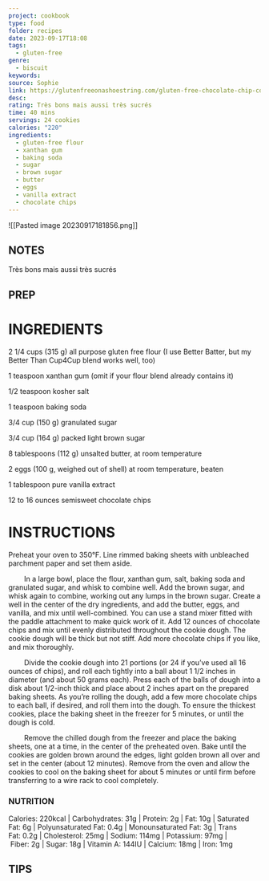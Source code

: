 ```yaml
---
project: cookbook
type: food
folder: recipes
date: 2023-09-17T18:08
tags:
  - gluten-free
genre:
  - biscuit
keywords: 
source: Sophie
link: https://glutenfreeonashoestring.com/gluten-free-chocolate-chip-cookies/
desc: 
rating: Très bons mais aussi très sucrés
time: 40 mins
servings: 24 cookies
calories: "220"
ingredients:
  - gluten-free flour
  - xanthan gum
  - baking soda
  - sugar
  - brown sugar
  - butter
  - eggs
  - vanilla extract
  - chocolate chips
---
```


![[Pasted image 20230917181856.png]]

## NOTES

Très bons mais aussi très sucrés




## PREP


# INGREDIENTS

2 1/4 cups (315 g) all purpose gluten free flour (I use Better Batter, but my Better Than Cup4Cup blend works well, too)

1 teaspoon xanthan gum (omit if your flour blend already contains it)

1/2 teaspoon kosher salt

1 teaspoon baking soda

3/4 cup (150 g) granulated sugar

3/4 cup (164 g) packed light brown sugar

8 tablespoons (112 g) unsalted butter, at room temperature

2 eggs (100 g, weighed out of shell) at room temperature, beaten

1 tablespoon pure vanilla extract

12 to 16 ounces semisweet chocolate chips


# INSTRUCTIONS

Preheat your oven to 350°F. Line rimmed baking sheets with unbleached parchment paper and set them aside.

        In a large bowl, place the flour, xanthan gum, salt, baking soda and granulated sugar, and whisk to combine well. Add the brown sugar, and whisk again to combine, working out any lumps in the brown sugar. Create a well in the center of the dry ingredients, and add the butter, eggs, and vanilla, and mix until well-combined. You can use a stand mixer fitted with the paddle attachment to make quick work of it. Add 12 ounces of chocolate chips and mix until evenly distributed throughout the cookie dough. The cookie dough will be thick but not stiff. Add more chocolate chips if you like, and mix thoroughly.

        Divide the cookie dough into 21 portions (or 24 if you’ve used all 16 ounces of chips), and roll each tightly into a ball about 1 1/2 inches in diameter (and about 50 grams each). Press each of the balls of dough into a disk about 1/2-inch thick and place about 2 inches apart on the prepared baking sheets. As you’re rolling the dough, add a few more chocolate chips to each ball, if desired, and roll them into the dough. To ensure the thickest cookies, place the baking sheet in the freezer for 5 minutes, or until the dough is cold.

        Remove the chilled dough from the freezer and place the baking sheets, one at a time, in the center of the preheated oven. Bake until the cookies are golden brown around the edges, light golden brown all over and set in the center (about 12 minutes). Remove from the oven and allow the cookies to cool on the baking sheet for about 5 minutes or until firm before transferring to a wire rack to cool completely.


### NUTRITION

Calories: 220kcal | Carbohydrates: 31g | Protein: 2g | Fat: 10g | Saturated Fat: 6g | Polyunsaturated Fat: 0.4g | Monounsaturated Fat: 3g | Trans Fat: 0.2g | Cholesterol: 25mg | Sodium: 114mg | Potassium: 97mg | Fiber: 2g | Sugar: 18g | Vitamin A: 144IU | Calcium: 18mg | Iron: 1mg





## TIPS



